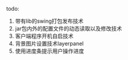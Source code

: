todo:
1. 带有lib的swing打包发布技术
2. jar包内外的配置文件的动态读取以及修改技术
3. 客户端程序开机自启技术
4. 背景图片设置技术layerpanel
5. 使用进度条提示用户操作进度